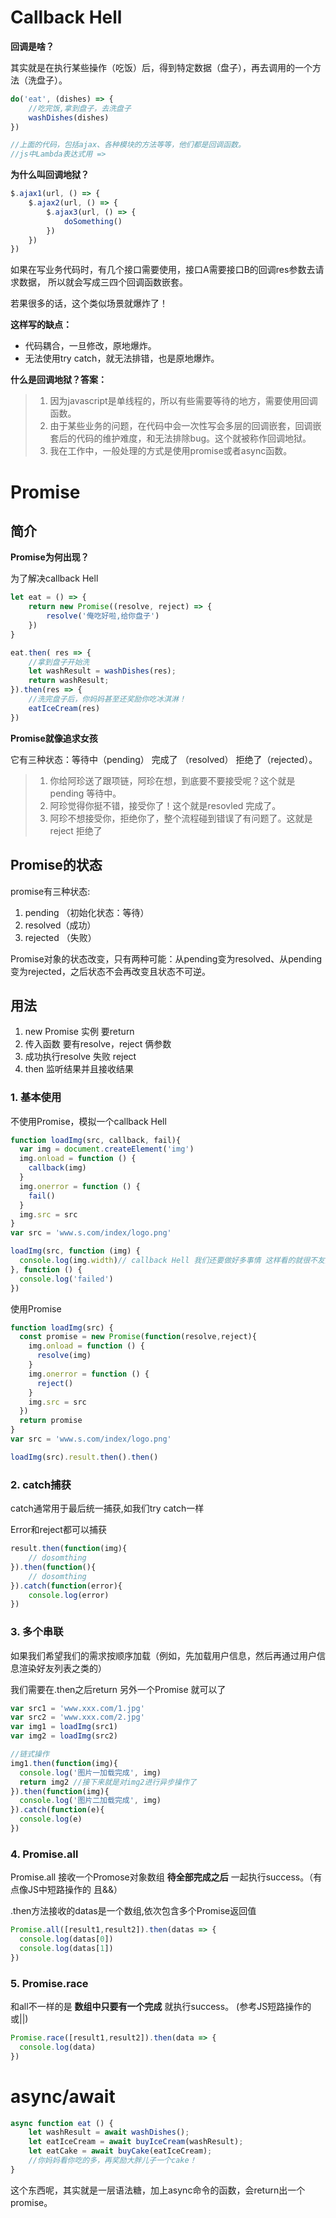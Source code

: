 # Callback Hell

**回调是啥？**

其实就是在执行某些操作（吃饭）后，得到特定数据（盘子），再去调用的一个方法（洗盘子）。

```js
do('eat', (dishes) => {
    //吃完饭,拿到盘子，去洗盘子
    washDishes(dishes)
})

//上面的代码，包括ajax、各种模块的方法等等，他们都是回调函数。
//js中Lambda表达式用 =>
```

**为什么叫回调地狱？**

```js
$.ajax1(url, () => {
    $.ajax2(url, () => {
        $.ajax3(url, () => {
            doSomething()
        })
    })
})
```

如果在写业务代码时，有几个接口需要使用，接口A需要接口B的回调res参数去请求数据， 所以就会写成三四个回调函数嵌套。

若果很多的话，这个类似场景就爆炸了！

**这样写的缺点：**

- 代码耦合，一旦修改，原地爆炸。
- 无法使用try catch，就无法排错，也是原地爆炸。

**什么是回调地狱？答案：**

> 1. 因为javascript是单线程的，所以有些需要等待的地方，需要使用回调函数。
> 2. 由于某些业务的问题，在代码中会一次性写会多层的回调嵌套，回调嵌套后的代码的维护难度，和无法排除bug。这个就被称作回调地狱。
> 3. 我在工作中，一般处理的方式是使用promise或者async函数。

# Promise

## 简介

**Promise为何出现？**

为了解决callback Hell

```js
let eat = () => {
    return new Promise((resolve, reject) => {
        resolve('俺吃好啦,给你盘子')
    })
}

eat.then( res => {
    //拿到盘子开始洗
    let washResult = washDishes(res);
    return washResult;
}).then(res => {
    //洗完盘子后，你妈妈甚至还奖励你吃冰淇淋！
    eatIceCream(res)
})
```

**Promise就像追求女孩**

它有三种状态：等待中（pending） 完成了 （resolved） 拒绝了（rejected）。

>   1. 你给阿珍送了跟项链，阿珍在想，到底要不要接受呢？这个就是pending 等待中。
>   2. 阿珍觉得你挺不错，接受你了！这个就是resovled 完成了。
>  3. 阿珍不想接受你，拒绝你了，整个流程碰到错误了有问题了。这就是reject 拒绝了
>

## Promise的状态

promise有三种状态:

1. pending （初始化状态：等待）
2. resolved（成功）
3. rejected （失败）

Promise对象的状态改变，只有两种可能：从pending变为resolved、从pending变为rejected，之后状态不会再改变且状态不可逆。

## 用法

1. new Promise 实例 要return
2. 传入函数 要有resolve，reject 俩参数
3. 成功执行resolve 失败 reject
4. then 监听结果并且接收结果

### 1. 基本使用

不使用Promise，模拟一个callback Hell

```javascript
function loadImg(src, callback, fail){
  var img = document.createElement('img')
  img.onload = function () {
    callback(img)
  }
  img.onerror = function () {
    fail()
  }
  img.src = src
}
var src = 'www.s.com/index/logo.png'

loadImg(src, function (img) {
  console.log(img.width)// callback Hell 我们还要做好多事情 这样看的就很不友好
}, function () {
  console.log('failed')
})
```

使用Promise

```javascript
function loadImg(src) {
  const promise = new Promise(function(resolve,reject){
    img.onload = function () {
      resolve(img)
    }
    img.onerror = function () {
      reject()
    }
    img.src = src
  })
  return promise
}
var src = 'www.s.com/index/logo.png'

loadImg(src).result.then().then()
```

### 2. catch捕获

catch通常用于最后统一捕获,如我们try catch一样

Error和reject都可以捕获

```javascript
result.then(function(img){
    // dosomthing
}).then(function(){
    // dosomthing
}).catch(function(error){
    console.log(error)
})
```

### 3. 多个串联

如果我们希望我们的需求按顺序加载（例如，先加载用户信息，然后再通过用户信息渲染好友列表之类的）

我们需要在.then之后return 另外一个Promise 就可以了

```javascript
var src1 = 'www.xxx.com/1.jpg'
var src2 = 'www.xxx.com/2.jpg'
var img1 = loadImg(src1)
var img2 = loadImg(src2)

//链式操作
img1.then(function(img){
  console.log('图片一加载完成', img)
  return img2 //接下来就是对img2进行异步操作了
}).then(function(img){
  console.log('图片二加载完成', img)
}).catch(function(e){
  console.log(e)
})
```

### 4. Promise.all

Promise.all 接收一个Promose对象数组 **待全部完成之后** 一起执行success。（有点像JS中短路操作的 且&&）

.then方法接收的datas是一个数组,依次包含多个Promise返回值

```javascript
Promise.all([result1,result2]).then(datas => {
  console.log(datas[0])
  console.log(datas[1])
})
```

### 5. Promise.race

和all不一样的是 **数组中只要有一个完成** 就执行success。 (参考JS短路操作的 或||)

```javascript
Promise.race([result1,result2]).then(data => {
  console.log(data)
})
```

# async/await

```js
async function eat () {
    let washResult = await washDishes();
    let eatIceCream = await buyIceCream(washResult);
    let eatCake = await buyCake(eatIceCream);
    //你妈妈看你吃的多，再奖励大胖儿子一个cake！
}
```

这个东西呢，其实就是一层语法糖，加上async命令的函数，会return出一个promise。

